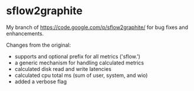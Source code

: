 sflow2graphite
==============

My branch of https://code.google.com/p/sflow2graphite/ for bug fixes and enhancements.

Changes from the original:

* supports and optional prefix for all metrics ('sflow.')
* a generic mechanism for handling calculated metrics
* calculated disk read and write latencies
* calculated cpu total ms (sum of user, system, and wio)
* added a verbose flag 


